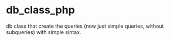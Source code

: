 # db_class_php
db class that create the queries (now just simple queries, without subqueries) with simple sintax.
